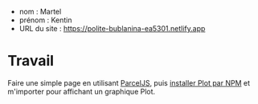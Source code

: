 - nom : Martel
- prénom : Kentin
- URL du site : https://polite-bublanina-ea5301.netlify.app 

# Travail

Faire une simple page en utilisant [ParcelJS](https://parceljs.org/getting-started/webapp/), puis [installer Plot par NPM](https://observablehq.com/plot/getting-started#installing-from-npm) et m'importer pour affichant un graphique Plot.
